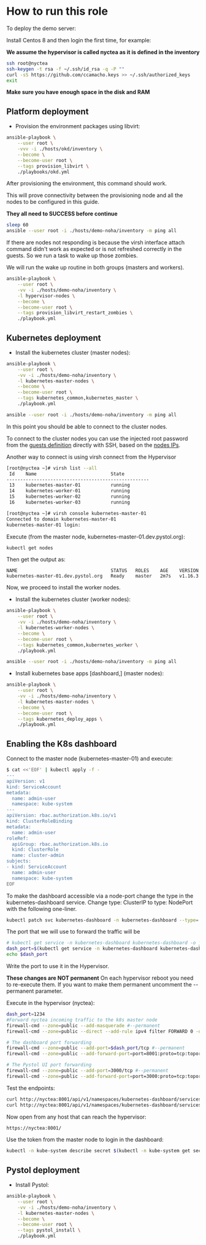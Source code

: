 # How to run this role

To deploy the demo server:

Install Centos 8 and then login the first time,
for example:

**We assume the hypervisor is called nyctea as it is defined in the inventory**

```bash
ssh root@nyctea
ssh-keygen -t rsa -f ~/.ssh/id_rsa -q -P ""
curl -sS https://github.com/ccamacho.keys >> ~/.ssh/authorized_keys
exit
```

**Make sure you have enough space in the disk and RAM**

## Platform deployment

* Provision the environment packages using libvirt:

```bash
ansible-playbook \
    --user root \
    -vvv -i ./hosts/okd/inventory \
    --become \
    --become-user root \
    --tags provision_libvirt \
    ./playbooks/okd.yml
```

After provisioning the environment, this command should work.

This will prove connectivity between the provisioning node
and all the nodes to be configured in this guide.

**They all need to SUCCESS before continue**

```bash
sleep 60
ansible --user root -i ./hosts/demo-noha/inventory -m ping all
```

If there are nodes not responding is because the virsh interface attach
command didn't work as expected or is not refreshed correctly in the guests.
So we run a task to wake up those zombies.

We will run the wake up routine in both groups (masters and workers).

```bash
ansible-playbook \
    --user root \
    -vv -i ./hosts/demo-noha/inventory \
    -l hypervisor-nodes \
    --become \
    --become-user root \
    --tags provision_libvirt_restart_zombies \
    ./playbook.yml
```

## Kubernetes deployment

* Install the kubernetes cluster (master nodes):

```bash
ansible-playbook \
    --user root \
    -vv -i ./hosts/demo-noha/inventory \
    -l kubernetes-master-nodes \
    --become \
    --become-user root \
    --tags kubernetes_common,kubernetes_master \
    ./playbook.yml
```

```bash
ansible --user root -i ./hosts/demo-noha/inventory -m ping all
```

In this point you should be able to connect to the cluster nodes.

To connect to the cluster nodes you can use the injected root password from the
[guests definition](https://github.com/pystol/pystol-ansible/blob/master/roles/provision/libvirt/defaults/main.yml#L31)
directly with SSH, based on the
[nodes IPs](https://github.com/pystol/pystol-ansible/blob/master/hosts/demo-noha/inventory).

Another way to connect is using virsh connect from the Hypervisor

```bash
[root@nyctea ~]# virsh list --all
 Id    Name                           State
----------------------------------------------------
 13    kubernetes-master-01           running
 14    kubernetes-worker-01           running
 15    kubernetes-worker-02           running
 16    kubernetes-worker-03           running

[root@nyctea ~]# virsh console kubernetes-master-01
Connected to domain kubernetes-master-01
kubernetes-master-01 login:
```

Execute (from the master node, kubernetes-master-01.dev.pystol.org):

```bash
kubectl get nodes
```
Then get the output as:

```
NAME                                  STATUS   ROLES    AGE    VERSION
kubernetes-master-01.dev.pystol.org   Ready    master   2m7s   v1.16.3
```

Now, we proceed to install the worker nodes.

* Install the kubernetes cluster (worker nodes):

```bash
ansible-playbook \
    --user root \
    -vv -i ./hosts/demo-noha/inventory \
    -l kubernetes-worker-nodes \
    --become \
    --become-user root \
    --tags kubernetes_common,kubernetes_worker \
    ./playbook.yml
```

```bash
ansible --user root -i ./hosts/demo-noha/inventory -m ping all
```

* Install kubernetes base apps [dashboard,] (master nodes):

```bash
ansible-playbook \
    --user root \
    -vv -i ./hosts/demo-noha/inventory \
    -l kubernetes-master-nodes \
    --become \
    --become-user root \
    --tags kubernetes_deploy_apps \
    ./playbook.yml
```
## Enabling the K8s dashboard

Connect to the master node (kubernetes-master-01) and execute:

```bash
$ cat <<'EOF' | kubectl apply -f -
---
apiVersion: v1
kind: ServiceAccount
metadata:
  name: admin-user
  namespace: kube-system
---
apiVersion: rbac.authorization.k8s.io/v1
kind: ClusterRoleBinding
metadata:
  name: admin-user
roleRef:
  apiGroup: rbac.authorization.k8s.io
  kind: ClusterRole
  name: cluster-admin
subjects:
- kind: ServiceAccount
  name: admin-user
  namespace: kube-system
EOF
```

To make the dashboard accessible via a node-port
change the type in the kubernetes-dashboard service.
Change type: ClusterIP to type: NodePort with the following one-liner.

```bash
kubectl patch svc kubernetes-dashboard -n kubernetes-dashboard --type='json' -p '[{"op":"replace","path":"/spec/type","value":"NodePort"}]'
```

The port that we will use to forward the traffic will be

```bash
# kubectl get service -n kubernetes-dashboard kubernetes-dashboard -o json | grep nodePort | sed 's/[^0-9]*//g'
dash_port=$(kubectl get service -n kubernetes-dashboard kubernetes-dashboard -o json | grep nodePort | sed 's/[^0-9]*//g')
echo $dash_port
```

Write the port to use it in the Hypervisor.

**These changes are NOT permanent** On each hypervisor reboot
you need to re-execute them. If you want to make them permanent
uncomment the --permanent parameter.

Execute in the hypervisor (nyctea):

```bash
dash_port=1234
#Forward nyctea incoming traffic to the k8s master node
firewall-cmd --zone=public --add-masquerade #--permanent
firewall-cmd --zone=public --direct --add-rule ipv4 filter FORWARD 0 -d 0.0.0.0/0 -j ACCEPT #--permanent

# The dashboard port forwarding
firewall-cmd --zone=public --add-port=$dash_port/tcp #--permanent
firewall-cmd --zone=public --add-forward-port=port=8001:proto=tcp:toport=$dash_port:toaddr=10.0.0.1 #--permanent

# The Pystol UI port forwarding
firewall-cmd --zone=public --add-port=3000/tcp #--permanent
firewall-cmd --zone=public --add-forward-port=port=3000:proto=tcp:toport=3000:toaddr=10.0.0.1 #--permanent
```

Test the endpoints:

```bash
curl http://nyctea:8001/api/v1/namespaces/kubernetes-dashboard/services/kubernetes-dashboard/
curl http://nyctea:8001/api/v1/namespaces/kubernetes-dashboard/services/
```

Now open from any host that can reach the hypervisor:

```bash
https://nyctea:8001/
```

Use the token from the master node to login in the dashboard:

```bash
kubectl -n kube-system describe secret $(kubectl -n kube-system get secret | grep admin-user | awk '{print $1}') | grep ^token: | sed 's/token:[ ]*//'
```

## Pystol deployment

* Install Pystol:

```bash
ansible-playbook \
    --user root \
    -vv -i ./hosts/demo-noha/inventory \
    -l kubernetes-master-nodes \
    --become \
    --become-user root \
    --tags pystol_install \
    ./playbook.yml
```
